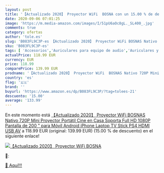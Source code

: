 ```yaml
---
layout: post
title: '【Actualizado 2020】 Proyector WiFi  BOSNA con un 15.00 % de descuento'
date: 2020-09-06 07:01:25
image: 'https://m.media-amazon.com/images/I/51pU6aOc8gL._SL400_.jpg'
comments: true
category: ofertas
author: 'tole.es'
slug: 'B083FL9C3P-es 【Actualizado 2020】 Proyector WiFi BOSNAS Nativo 720P Mini...'
sku: 'B083FL9C3P-es'
tags: [ 'Accesorios','Auriculares para equipo de audio','Auriculares y accesorios','Cables USB','Cables y accesorios','Cables y conectores','Electrónica','Informática','iphone', ]
actualPrice: 118.99 EUR
currency: EUR
price: 118.99
comparePrice: 139.99 EUR
prodname: '【Actualizado 2020】 Proyector WiFi  BOSNAS Nativo 720P Mini Proyector Portátil Cine en Casa  Soporta Full HD 1080P  Pantalla de 200 " para Móvil Android iPhone Laptop TV Stick PS4 HDMI USB AV'
country: 'es'
flag: '🇪🇸'
brand: ''
buyurl: 'https://www.amazon.es/dp/B083FL9C3P/?tag=tolees-21'
descuento: '15.00'
average: '133.99'
---
```


En este momento está [【Actualizado 2020】 Proyector WiFi  BOSNAS Nativo 720P Mini Proyector Portátil Cine en Casa  Soporta Full HD 1080P  Pantalla de 200 " para Móvil Android iPhone Laptop TV Stick PS4 HDMI USB AV](https://www.amazon.es/dp/B083FL9C3P/?tag=tolees-21) a 118.99 EUR (original: 139.99 EUR) (15.00 %  de descuento) en el siguiente enlace!

[![【Actualizado 2020】 Proyector WiFi  BOSNA](https://m.media-amazon.com/images/I/51pU6aOc8gL._SL400_.jpg)](https://www.amazon.es/dp/B083FL9C3P/?tag=tolees-21)

🔎:


[🛒 Aquí!!!](https://www.amazon.es/dp/B083FL9C3P/?tag=tolees-21)
